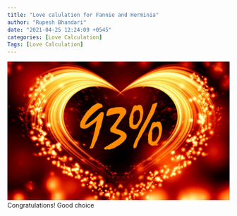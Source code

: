 ```yaml
---
title: "Love calulation for Fannie and Herminia"
author: "Rupesh Bhandari"
date: "2021-04-25 12:24:09 +0545"
categories: [Love Calculation]
Tags: [Love Calculation]
---
```


![Match Picture](/assets/img/lovecal/Fannie-Herminia.jpg)
Congratulations! Good choice
    